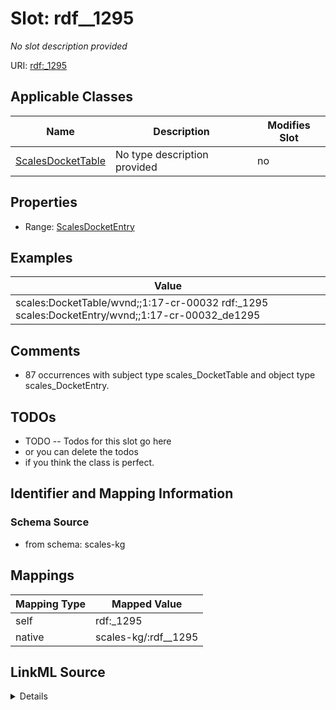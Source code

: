 

# Slot: rdf__1295


_No slot description provided_





URI: [rdf:_1295](http://www.w3.org/1999/02/22-rdf-syntax-ns#_1295)



<!-- no inheritance hierarchy -->





## Applicable Classes

| Name | Description | Modifies Slot |
| --- | --- | --- |
| [ScalesDocketTable](../classes/ScalesDocketTable.md) | No type description provided |  no  |







## Properties

* Range: [ScalesDocketEntry](../classes/ScalesDocketEntry.md)






## Examples

| Value |
| --- |
| scales:DocketTable/wvnd;;1:17-cr-00032 rdf:_1295 scales:DocketEntry/wvnd;;1:17-cr-00032_de1295 |

## Comments

* 87 occurrences with subject type scales_DocketTable and object type scales_DocketEntry.

## TODOs

* TODO -- Todos for this slot go here
* or you can delete the todos
* if you think the class is perfect.

## Identifier and Mapping Information







### Schema Source


* from schema: scales-kg




## Mappings

| Mapping Type | Mapped Value |
| ---  | ---  |
| self | rdf:_1295 |
| native | scales-kg/:rdf__1295 |




## LinkML Source

<details>
```yaml
name: rdf__1295
description: No slot description provided
todos:
- TODO -- Todos for this slot go here
- or you can delete the todos
- if you think the class is perfect.
comments:
- 87 occurrences with subject type scales_DocketTable and object type scales_DocketEntry.
examples:
- value: scales:DocketTable/wvnd;;1:17-cr-00032 rdf:_1295 scales:DocketEntry/wvnd;;1:17-cr-00032_de1295
from_schema: scales-kg
rank: 1000
slot_uri: rdf:_1295
alias: rdf__1295
domain_of:
- scales_DocketTable
range: scales_DocketEntry

```
</details>